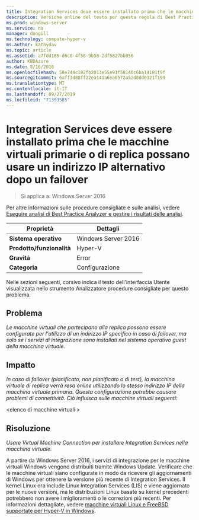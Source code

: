 ```yaml
---
title: Integration Services deve essere installato prima che le macchine virtuali primarie o di replica possano usare un indirizzo IP alternativo dopo un failover
description: Versione online del testo per questa regola di Best Practices Analyzer, con collegamenti ad altre informazioni.
ms.prod: windows-server
ms.service: na
manager: dongill
ms.technology: compute-hyper-v
ms.author: kathydav
ms.topic: article
ms.assetid: a7fdd185-d6c8-4f58-9b58-2df5827bb056
author: KBDAzure
ms.date: 8/16/2016
ms.openlocfilehash: 58e744c182fb2013e55e91f58140c6ba14181f9f
ms.sourcegitcommit: 6aff3d88ff22ea141a6ea6572a5ad8dd6321f199
ms.translationtype: MT
ms.contentlocale: it-IT
ms.lasthandoff: 09/27/2019
ms.locfileid: "71393585"
---
```

# <a name="integration-services-must-be-installed-before-primary-or-replica-virtual-machines-can-use-an-alternate-ip-address-after-a-failover"></a>Integration Services deve essere installato prima che le macchine virtuali primarie o di replica possano usare un indirizzo IP alternativo dopo un failover

>Si applica a: Windows Server 2016

Per altre informazioni sulle procedure consigliate e sulle analisi, vedere [Eseguire analisi di Best Practice Analyzer e gestire i risultati delle analisi](https://go.microsoft.com/fwlink/p/?LinkID=223177).  
  
|Proprietà|Dettagli|  
|-|-|  
|**Sistema operativo**|Windows Server 2016|  
|**Prodotto/funzionalità**|Hyper-V|  
|**Gravità**|Error|  
|**Categoria**|Configurazione|  
  
Nelle sezioni seguenti, corsivo indica il testo dell'interfaccia Utente visualizzata nello strumento Analizzatore procedure consigliate per questo problema.  
  
## <a name="issue"></a>Problema  
*Le macchine virtuali che partecipano alla replica possono essere configurate per l'utilizzo di un indirizzo IP specifico in caso di failover, ma solo se i servizi di integrazione sono installati nel sistema operativo guest della macchina virtuale.*  
  
## <a name="impact"></a>Impatto  
*In caso di failover (pianificato, non pianificato o di test), la macchina virtuale di replica verrà resa online utilizzando lo stesso indirizzo IP della macchina virtuale primaria. Questa configurazione potrebbe causare problemi di connettività. Ciò influisca sulle macchine virtuali seguenti:*  
  
\<elenco di macchine virtuali >  
  
## <a name="resolution"></a>Risoluzione  
*Usare Virtual Machine Connection per installare Integration Services nella macchina virtuale.*  
  
A partire da Windows Server 2016, i servizi di integrazione per le macchine virtuali Windows vengono distribuiti tramite Windows Update. Verificare che le macchine virtuali siano configurate in modo da ricevere gli aggiornamenti di Windows per ottenere la versione più recente di Integration Services. Il kernel Linux ora include Linux Integration Services (LIS) e viene aggiornato per le nuove versioni, ma le distribuzioni Linux basate su kernel precedenti potrebbero non avere i miglioramenti o le correzioni più recenti. Per informazioni dettagliate, vedere [macchine virtuali Linux e FreeBSD supportate per Hyper-V in Windows](../Supported-Linux-and-FreeBSD-virtual-machines-for-Hyper-V-on-Windows.md).


